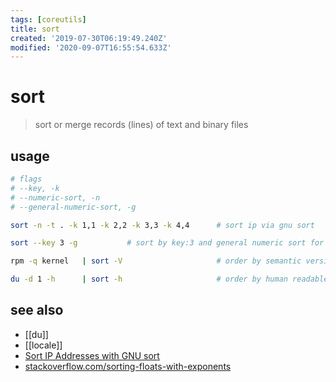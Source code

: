 ```yaml
---
tags: [coreutils]
title: sort
created: '2019-07-30T06:19:49.240Z'
modified: '2020-09-07T16:55:54.633Z'
---
```


# sort

> sort or merge records (lines) of text and binary files

## usage
```sh
# flags
# --key, -k
# --numeric-sort, -n
# --general-numeric-sort, -g

sort -n -t . -k 1,1 -k 2,2 -k 3,3 -k 4,4      # sort ip via gnu sort

sort --key 3 -g           # sort by key:3 and general numeric sort for floating point

rpm -q kernel   | sort -V                     # order by semantic version

du -d 1 -h      | sort -h                     # order by human readable output
```

## see also
- [[du]]
- [[locale]]
- [Sort IP Addresses with GNU sort](https://www.madboa.com/geek/sort-addr/)
- [stackoverflow.com/sorting-floats-with-exponents](https://stackoverflow.com/questions/10311624/sorting-floats-with-exponents-with-sort-g-bash-command)
